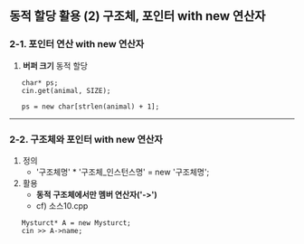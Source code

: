## 동적 할당 활용 (2) 구조체, 포인터 with new 연산자
### 2-1. 포인터 연산 with new 연산자
1) **버퍼 크기** 동적 할당
 ```
	char* ps;
	cin.get(animal, SIZE);

	ps = new char[strlen(animal) + 1];
 ```
---
### 2-2. 구조체와 포인터 with new 연산자
1) 정의
   * '구조체명' * '구조체_인스턴스명' = new '구조체명';
2) 활용
   * <b>동적 구조체에서만 멤버 연산자('->')</b>
   * cf) 소스10.cpp
 ```
	Mysturct* A = new Mysturct;
	cin >> A->name;
 ```
